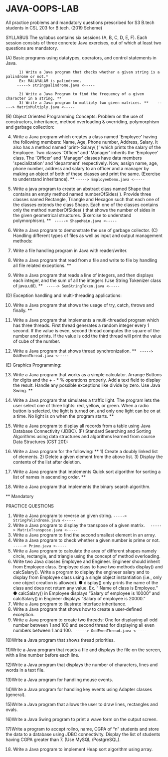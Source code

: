 # JAVA-OOPS-LAB
All practice problems and mandatory questions prescribed for S3 B.tech students in CSL 203 for B.tech. (2019 Scheme)



SYLLABUS
The syllabus contains six sessions (A, B, C, D, E, F). Each session consists of three concrete
Java exercises, out of which at least two questions are mandatory.


(A) Basic programs using datatypes, operators, and control statements in Java.

          1) Write a Java program that checks whether a given string is a palindrome or not.*
          Ex: MALAYALAM is palindrome.
         -----> stringpalindrome.java <-----
          
          2) Write a Java Program to find the frequency of a given character in a string. **
          3) Write a Java program to multiply two given matrices. **    -----> MatrixMultiply.java <-----
          
(B) Object Oriented Programming Concepts: Problem on the use of constructors, inheritance,
method overloading & overriding, polymorphism and garbage collection:


4) Write a Java program which creates a class named 'Employee' having the following
members: Name, Age, Phone number, Address, Salary. It also has a method named 'print-
Salary( )' which prints the salary of the Employee. Two classes 'Officer' and 'Manager'
inherits the 'Employee' class. The 'Officer' and 'Manager' classes have data members 'specialization'
and 'department' respectively. Now, assign name, age, phone number, address
and salary to an officer and a manager by making an object of both of these classes and
print the same. (Exercise to understand inheritance). ** ` -----> EmployeeDemo.java <----- `


5) Write a java program to create an abstract class named Shape that contains an empty
method named numberOfSides( ). Provide three classes named Rectangle, Triangle and
Hexagon such that each one of the classes extends the class Shape. Each one of the classes
contains only the method numberOfSides( ) that shows the number of sides in the given
geometrical structures. (Exercise to understand polymorphism). **  `  -----> ShapeMain.java <----- `


6) Write a Java program to demonstrate the use of garbage collector.
(C) Handling different types of files as well as input and output management methods:


7) Write a file handling program in Java with reader/writer.


8) Write a Java program that read from a file and write to file by handling all file related exceptions.
**


9) Write a Java program that reads a line of integers, and then displays each integer, and the
sum of all the integers (Use String Tokenizer class of java.util). **  `  -----> SumStringToken.java <----- `

(D) Exception handling and multi-threading applications:

10) Write a Java program that shows the usage of try, catch, throws and finally. **


11) Write a Java program that implements a multi-threaded program which has three threads.
First thread generates a random integer every 1 second. If the value is even, second
thread computes the square of the number and prints. If the value is odd the third thread
will print the value of cube of the number.

12) Write a Java program that shows thread synchronization. **  `  -----> OddEvenThread.java <----- `



(E) Graphics Programming:

13) Write a Java program that works as a simple calculator. Arrange Buttons for digits and
the + - * % operations properly. Add a text field to display the result. Handle any possible
exceptions like divide by zero. Use Java Swing. **

14) Write a Java program that simulates a traffic light. The program lets the user select one of
three lights: red, yellow, or green. When a radio button is selected, the light is turned on,
and only one light can be on at a time. No light is on when the program starts. **

15) Write a Java program to display all records from a table using Java Database Connectivity
(JDBC).
(F) Standard Searching and Sorting Algorithms using data structures and algorithms learned
from course Data Structures (CST 201):

16) Write a Java program for the following: **
        1) Create a doubly linked list of elements.
        2) Delete a given element from the above list.
        3) Display the contents of the list after deletion.

17) Write a Java program that implements Quick sort algorithm for sorting a list of names in
ascending order. **

18) Write a Java program that implements the binary search algorithm.

** Mandatory



PRACTICE QUESTIONS
1) Write a Java program to reverse an given string.                  ` -----> StringPalindrome.java <----- `
2) Write a Java program to display the transpose of a given matrix.      `   -----> MatrixTranspose.java <----- `
3) Write a Java program to find the second smallest element in an array.
4) Write a Java program to check whether a given number is prime or not.   ` -----> Prime.java <----- `
5) Write a Java program to calculate the area of different shapes namely circle, rectangle,
and triangle using the concept of method overloading.
6) Write two Java classes Employee and Engineer. Engineer should inherit from Employee
class. Employee class to have two methods display() and calcSalary(). Write a program to
display the engineer salary and to display from Employee class using a single object instantiation
(i.e., only one object creation is allowed).
● display() only prints the name of the class and does not return any value. Ex. “ Name
of class is Employee.”
● calcSalary() in Employee displays “Salary of employee is 10000” and calcSalary() in
Engineer displays “Salary of employee is 20000.”
7) Write a Java program to illustrate Interface inheritance.
8) Write a Java program that shows how to create a user-defined exception.
9) Write a Java program to create two threads: One for displaying all odd number between 1 and 100 and second thread for displaying all even numbers between 1 and 100.
`  -----> OddEvenThread.java <----- `

10)Write a Java program that shows thread priorities.

11)Write a Java program that reads a file and displays the file on the screen, with a line number before each line.

12)Write a Java program that displays the number of characters, lines and words in a text file.

13)Write a Java program for handling mouse events.

14)Write a Java program for handling key events using Adapter classes (general).

15)Write a Java program that allows the user to draw lines, rectangles and ovals.

16)Write a Java Swing program to print a wave form on the output screen.

17)Write a program to accept rollno, name, CGPA of “n” students and store the data to a database using JDBC connectivity. Display the list of students having CGPA        greater than 7. (Use MySQL /PostgreSQL).

18) Write a Java program to implement Heap sort algorithm using array.
